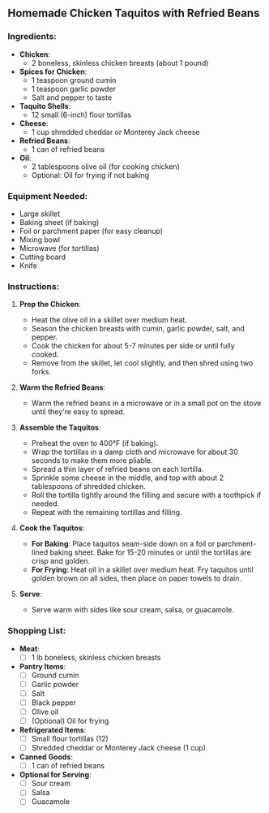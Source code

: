 ## Homemade Chicken Taquitos with Refried Beans

### Ingredients:
- **Chicken**:
  - 2 boneless, skinless chicken breasts (about 1 pound)
- **Spices for Chicken**:
  - 1 teaspoon ground cumin
  - 1 teaspoon garlic powder
  - Salt and pepper to taste
- **Taquito Shells**:
  - 12 small (6-inch) flour tortillas
- **Cheese**:
  - 1 cup shredded cheddar or Monterey Jack cheese
- **Refried Beans**:
  - 1 can of refried beans
- **Oil**:
  - 2 tablespoons olive oil (for cooking chicken)
  - Optional: Oil for frying if not baking

### Equipment Needed:
- Large skillet
- Baking sheet (if baking)
- Foil or parchment paper (for easy cleanup)
- Mixing bowl
- Microwave (for tortillas)
- Cutting board
- Knife

### Instructions:

1. **Prep the Chicken**:
   - Heat the olive oil in a skillet over medium heat.
   - Season the chicken breasts with cumin, garlic powder, salt, and pepper.
   - Cook the chicken for about 5-7 minutes per side or until fully cooked.
   - Remove from the skillet, let cool slightly, and then shred using two forks.

2. **Warm the Refried Beans**:
   - Warm the refried beans in a microwave or in a small pot on the stove until they're easy to spread.

3. **Assemble the Taquitos**:
   - Preheat the oven to 400°F (if baking).
   - Wrap the tortillas in a damp cloth and microwave for about 30 seconds to make them more pliable.
   - Spread a thin layer of refried beans on each tortilla.
   - Sprinkle some cheese in the middle, and top with about 2 tablespoons of shredded chicken.
   - Roll the tortilla tightly around the filling and secure with a toothpick if needed.
   - Repeat with the remaining tortillas and filling.

4. **Cook the Taquitos**:
   - **For Baking**: Place taquitos seam-side down on a foil or parchment-lined baking sheet. Bake for 15-20 minutes or until the tortillas are crisp and golden.
   - **For Frying**: Heat oil in a skillet over medium heat. Fry taquitos until golden brown on all sides, then place on paper towels to drain.

5. **Serve**:
   - Serve warm with sides like sour cream, salsa, or guacamole.

### Shopping List:

- **Meat**:
  - [ ] 1 lb boneless, skinless chicken breasts
- **Pantry Items**:
  - [ ] Ground cumin
  - [ ] Garlic powder
  - [ ] Salt
  - [ ] Black pepper
  - [ ] Olive oil
  - [ ] (Optional) Oil for frying
- **Refrigerated Items**:
  - [ ] Small flour tortillas (12)
  - [ ] Shredded cheddar or Monterey Jack cheese (1 cup)
- **Canned Goods**:
  - [ ] 1 can of refried beans
- **Optional for Serving**:
  - [ ] Sour cream
  - [ ] Salsa
  - [ ] Guacamole